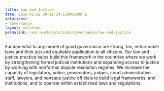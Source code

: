 ```yaml
---
title: Law and Justice
date: 2016-01-22 00:11:14.114000000 Z
solutions:
- Governance
layout: solution
permalink: /our-work/solutions/governance/law-and-justice
---
```


Fundamental to any model of good governance are strong, fair, enforceable laws and their just and equitable application to all citizens. Our law and justice practice helps build this framework in the countries where we work by strengthening formal judicial institutions and expanding access to justice by working with nonformal dispute resolution regimes. We increase the capacity of legislators, police, prosecutors, judges, court administrative staff, lawyers, and nonstate justice officials to build legal frameworks, and institutions, and to operate within established laws and regulations.
